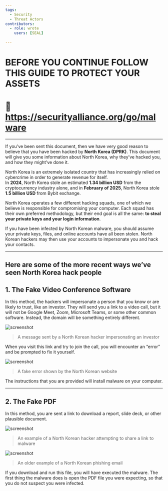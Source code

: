 ```yaml
---
tags:
  - Security
  - Threat Actors
contributors:
  - role: wrote
    users: [SEAL]
  
---
```


# BEFORE YOU CONTINUE FOLLOW THIS GUIDE TO PROTECT YOUR ASSETS

# 🔗 https://securityalliance.org/go/malware  

---

If you’ve been sent this document, then we have very good reason to believe that you have been hacked by **North Korea (DPRK)**. This document will give you some information about North Korea, why they’ve hacked you, and how they might’ve done it.

North Korea is an extremely isolated country that has increasingly relied on cybercrime in order to generate revenue for itself.  
In **2024**, North Korea stole an estimated **1.34 billion USD** from the cryptocurrency industry alone, and in **February of 2025**, North Korea stole **1.5 billion USD** from Bybit exchange.

North Korea operates a few different hacking squads, one of which we believe is responsible for compromising your computer. Each squad has their own preferred methodology, but their end goal is all the same: **to steal your private keys and your login information**.  

If you have been infected by North Korean malware, you should assume your private keys, files, and online accounts have all been stolen. North Korean hackers may then use your accounts to impersonate you and hack your contacts.

---

## Here are some of the more recent ways we’ve seen North Korea hack people

## 1. The Fake Video Conference Software
In this method, the hackers will impersonate a person that you know or are likely to trust, like an investor. They will send you a link to a video call, but it will not be Google Meet, Zoom, Microsoft Teams, or some other common software. Instead, the domain will be something entirely different.



![screenshot](https://frameworks-static.s3.us-east-2.amazonaws.com/images/incident-management/playbooks/example1.png)
> A message sent by a North Korean hacker impersonating an investor  

When you visit this link and try to join the call, you will encounter an “error” and be prompted to fix it yourself.  

![screenshot](https://frameworks-static.s3.us-east-2.amazonaws.com/images/incident-management/playbooks/example2.png)
> A fake error shown by the North Korean website  

The instructions that you are provided will install malware on your computer.

---

## 2. The Fake PDF
In this method, you are sent a link to download a report, slide deck, or other plausible document.  

![screenshot](https://frameworks-static.s3.us-east-2.amazonaws.com/images/incident-management/playbooks/example3.png)
> An example of a North Korean hacker attempting to share a link to malware  


![screenshot](https://frameworks-static.s3.us-east-2.amazonaws.com/images/incident-management/playbooks/example4.png)
> An older example of a North Korean phishing email  


If you download and run this file, you will have executed the malware. The first thing the malware does is open the PDF file you were expecting, so that you do not suspect you were infected.

